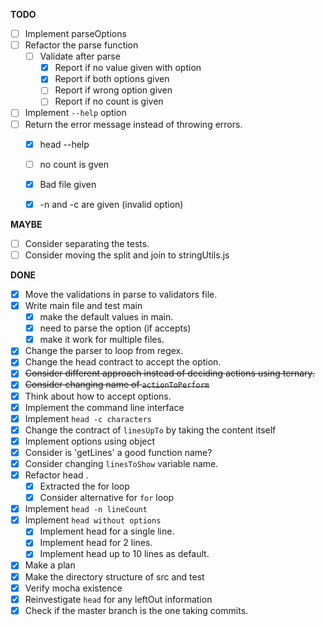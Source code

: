 **TODO**

- [ ] Implement parseOptions
- [ ] Refactor the parse function
  - [ ] Validate after parse
    - [x] Report if no value given with option
    - [x] Report if both options given
    - [ ] Report if wrong option given
    - [ ] Report if no count is given
- [ ] Implement `--help` option
- [ ] Return the error message instead of throwing errors.
  - [x] head --help
  - [ ] no count is gven
  - [x] Bad file given
  - [x] -n and -c are given (invalid option)


**MAYBE**

- [ ] Consider separating the tests.
- [ ] Consider moving the split and join to stringUtils.js

**DONE**

- [x] Move the validations in parse to validators file.
- [x] Write main file and test main
  - [x] make the default values in main.
  - [x] need to parse the option (if accepts)
  - [x] make it work for multiple files.
- [x] Change the parser to loop from regex.
- [x] Change the head contract to accept the option.
- [x] ~~Consider different approach instead of deciding actions using ternary.~~
- [x] ~~Consider changing name of `actionToPerform`~~
- [x] Think about how to accept options.
- [x] Implement the command line interface
- [x] Implement `head -c characters`
- [x] Change the contract of `linesUpTo` by taking the content itself
- [x] Implement options using object
- [x] Consider is 'getLines' a good function name?
- [x] Consider changing `linesToShow` variable name.
- [x] Refactor head .
  - [x] Extracted the for loop
  - [x] Consider alternative for `for` loop
- [x] Implement `head -n lineCount` 
- [x] Implement `head without options`
  - [x] Implement head for a single line.
  - [x] Implement head for 2 lines.
  - [x] Implement head up to 10 lines as default.
- [x] Make a plan
- [x] Make the directory structure of src and test
- [x] Verify mocha existence
- [x] Reinvestigate `head` for any leftOut information
- [x] Check if the master branch is the one taking commits.
